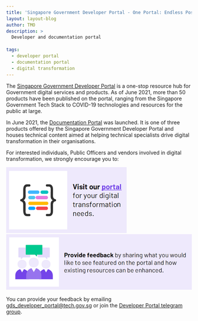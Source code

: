 ```yaml
---
title: 'Singapore Government Developer Portal - One Portal: Endless Possibilities'
layout: layout-blog
author: TMO
description: >
  Developer and documentation portal

tags:
  - developer portal
  - documentation portal
  - digital transformation
---
```


The [Singapore Government Developer Portal](https://www.developer.tech.gov.sg) is a one-stop resource hub for Government digital services and products. As of June 2021, more than
50 products have been published on the portal, ranging from the Singapore Government Tech Stack to COVID-19 technologies and
resources for the public at large.

In June 2021, the [Documentation Portal](https://docs.developer.gov.sg) was launched. It is one of three products offered by the Singapore Government Developer Portal
and houses technical content aimed at helping technical specialists drive digital transformation in their organisations.

For interested individuals, Public Officers and vendors involved in digital transformation, we strongly encourage you to:

[![visit the portal](/assets/img/visit_sgdp.png)](https://www.developer.tech.gov.sg)
[![feedback portal](/assets/img/feedback_sgdp.png)](https://t.me/sgGovDeveloperPortal)

You can provide your feedback by emailing gds_developer_portal@tech.gov.sg or join the [Developer Portal telegram group](https://t.me/sgGovDeveloperPortal).
